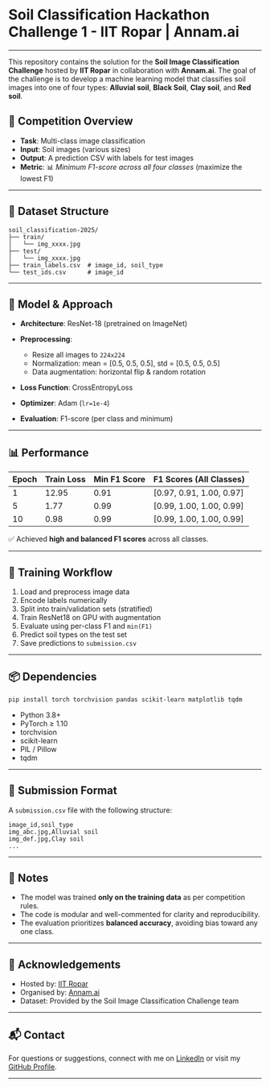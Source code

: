 #  Soil Classification Hackathon Challenge 1 - IIT Ropar | Annam.ai
---

This repository contains the solution for the **Soil Image Classification Challenge** hosted by **IIT Ropar** in collaboration with **Annam.ai**. The goal of the challenge is to develop a machine learning model that classifies soil images into one of four types: **Alluvial soil**, **Black Soil**, **Clay soil**, and **Red soil**.

## 🏁 Competition Overview

* **Task**: Multi-class image classification
* **Input**: Soil images (various sizes)
* **Output**: A prediction CSV with labels for test images
* **Metric**: 📊 *Minimum F1-score across all four classes* (maximize the lowest F1)

---

## 📂 Dataset Structure

```
soil_classification-2025/
├── train/
│   └── img_xxxx.jpg
├── test/
│   └── img_xxxx.jpg
├── train_labels.csv  # image_id, soil_type
└── test_ids.csv      # image_id
```

---

## 🧠 Model & Approach

* **Architecture**: ResNet-18 (pretrained on ImageNet)
* **Preprocessing**:

  * Resize all images to `224x224`
  * Normalization: mean = \[0.5, 0.5, 0.5], std = \[0.5, 0.5, 0.5]
  * Data augmentation: horizontal flip & random rotation
* **Loss Function**: CrossEntropyLoss
* **Optimizer**: Adam (`lr=1e-4`)
* **Evaluation**: F1-score (per class and minimum)

---

## 📊 Performance

| Epoch | Train Loss | Min F1 Score | F1 Scores (All Classes)   |
| ----- | ---------- | ------------ | ------------------------- |
| 1     | 12.95      | 0.91         | \[0.97, 0.91, 1.00, 0.97] |
| 5     | 1.77       | 0.99         | \[0.99, 1.00, 1.00, 0.99] |
| 10    | 0.98       | 0.99         | \[0.99, 1.00, 1.00, 0.99] |

✅ Achieved **high and balanced F1 scores** across all classes.

---

## 🔄 Training Workflow

1. Load and preprocess image data
2. Encode labels numerically
3. Split into train/validation sets (stratified)
4. Train ResNet18 on GPU with augmentation
5. Evaluate using per-class F1 and `min(F1)`
6. Predict soil types on the test set
7. Save predictions to `submission.csv`

---

## 📦 Dependencies

```bash
pip install torch torchvision pandas scikit-learn matplotlib tqdm
```

* Python 3.8+
* PyTorch ≥ 1.10
* torchvision
* scikit-learn
* PIL / Pillow
* tqdm

---

## 📌 Submission Format

A `submission.csv` file with the following structure:

```csv
image_id,soil_type
img_abc.jpg,Alluvial soil
img_def.jpg,Clay soil
...
```

---

## 📣 Notes

* The model was trained **only on the training data** as per competition rules.
* The code is modular and well-commented for clarity and reproducibility.
* The evaluation prioritizes **balanced accuracy**, avoiding bias toward any one class.

---

## 🤝 Acknowledgements

* Hosted by: [IIT Ropar](https://www.iitrpr.ac.in)
* Organised by: [Annam.ai](https://annam.ai)
* Dataset: Provided by the Soil Image Classification Challenge team

---

## 📬 Contact

For questions or suggestions, connect with me on [LinkedIn](https://www.linkedin.com/in/virendra-badgotya/) or visit my [GitHub Profile](https://github.com/vir123-devf).

---
